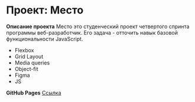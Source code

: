 # Проект: Место

**Описание проекта**
Место это студенческий проект четвертого спринта программы веб-разработчик. Его задача - отточить навык базовой функциональности JavaScript.

* Flexbox
* Grid Layout
* Media  queries
* Object-fit
* Figma
* JS


**GitHub Pages**
[Ссылка](https://chashchinavera.github.io/mesto/)